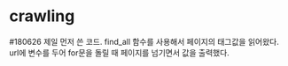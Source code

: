 # crawling

#180626 
제일 먼저 쓴 코드. 
find_all 함수를 사용해서 페이지의 태그값을 읽어왔다.
url에 변수를 두어 for문을 돌릴 때 페이지를 넘기면서 값을 출력했다. 

